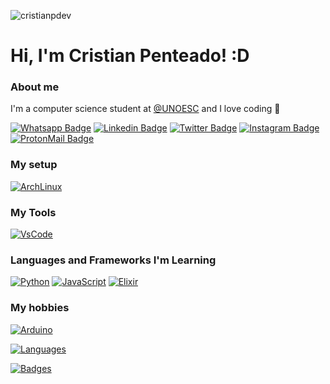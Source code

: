 <p align="left"> <img src="https://komarev.com/ghpvc/?username=cristianpdev" alt="cristianpdev" /> </p>

# Hi, I'm Cristian Penteado! :D

### About me
I'm a computer science student at [@UNOESC](https://www.unoesc.edu.br/) and I love coding 💜

[![Whatsapp Badge](https://img.shields.io/badge/WhatsApp-25D366?style=for-the-badge&logo=whatsapp&logoColor=white)](https://wa.me/554999242947)
[![Linkedin Badge](https://img.shields.io/badge/LinkedIn-0077B5?style=for-the-badge&logo=linkedin&logoColor=white)](https://www.linkedin.com/in/cristianpdev/)
[![Twitter Badge](https://img.shields.io/badge/Twitter-1DA1F2?style=for-the-badge&logo=twitter&logoColor=white)](https://twitter.com/cristianpdev)
[![Instagram Badge](https://img.shields.io/badge/Instagram-E4405F?style=for-the-badge&logo=instagram&logoColor=white)](https://instagram.com/cristianpdev)
[![ProtonMail Badge](https://img.shields.io/badge/ProtonMail-8B89CC?style=for-the-badge&logo=protonmail&logoColor=white)](mailto:cristianpenteado@protonmail.ch)

### My setup  
[![ArchLinux](https://img.shields.io/badge/Arch_Linux-1793D1?style=for-the-badge&logo=arch-linux&logoColor=white)](https://archlinux.org/download/)

### My Tools
[![VsCode](https://img.shields.io/badge/Visual_Studio_Code-0078D4?style=for-the-badge&logo=visual%20studio%20code&logoColor=white)](https://code.visualstudio.com/download)

### Languages and Frameworks I'm Learning
[![Python](https://img.shields.io/badge/Python-FFD43B?style=for-the-badge&logo=python&logoColor=blue)](https://www.python.org/)
[![JavaScript](https://img.shields.io/badge/JavaScript-323330?style=for-the-badge&logo=javascript&logoColor=F7DF1E)](https://www.javascript.com/)
[![Elixir](	https://img.shields.io/badge/Elixir-4B275F?style=for-the-badge&logo=elixir&logoColor=white)](https://elixir-lang.org/)

### My hobbies
[![Arduino](https://img.shields.io/badge/Arduino-00979D?style=for-the-badge&logo=Arduino&logoColor=white)](https://www.arduino.cc/)

[![Languages](https://github-readme-stats.vercel.app/api/top-langs/?username=cristianpdev)](https://github.com/cristianpdev)


[![Badges](https://github-profile-summary-cards.vercel.app/api/cards/profile-details?username=cristianpdev&theme=vue)](https://github.com/cristianpdev)


